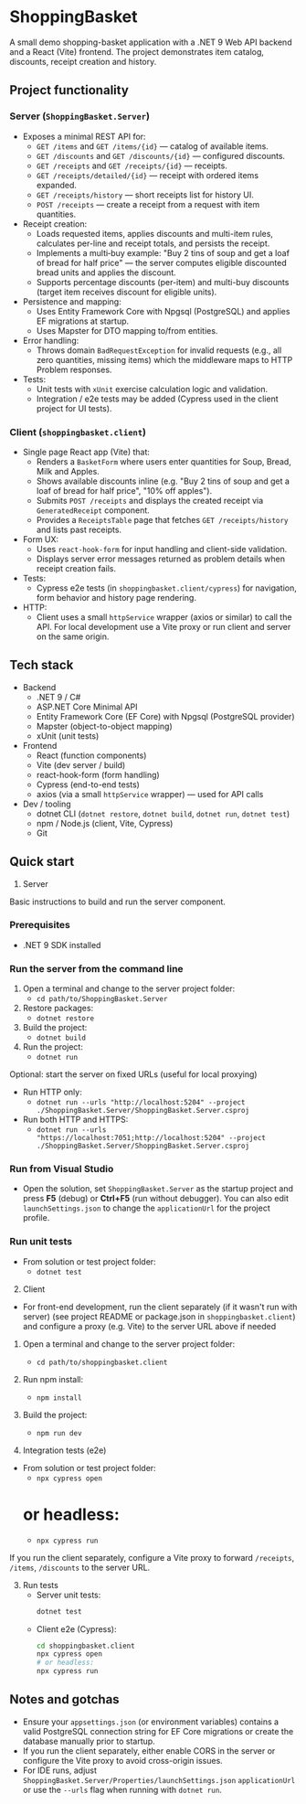 ﻿# ShoppingBasket

A small demo shopping-basket application with a .NET 9 Web API backend and a React (Vite) frontend. The project demonstrates item catalog, discounts, receipt creation and history.

## Project functionality

### Server (`ShoppingBasket.Server`)

- Exposes a minimal REST API for:
  - `GET /items` and `GET /items/{id}` — catalog of available items.
  - `GET /discounts` and `GET /discounts/{id}` — configured discounts.
  - `GET /receipts` and `GET /receipts/{id}` — receipts.
  - `GET /receipts/detailed/{id}` — receipt with ordered items expanded.
  - `GET /receipts/history` — short receipts list for history UI.
  - `POST /receipts` — create a receipt from a request with item quantities.
- Receipt creation:
  - Loads requested items, applies discounts and multi-item rules, calculates per-line and receipt totals, and persists the receipt.
  - Implements a multi‑buy example: "Buy 2 tins of soup and get a loaf of bread for half price" — the server computes eligible discounted bread units and applies the discount.
  - Supports percentage discounts (per-item) and multi-buy discounts (target item receives discount for eligible units).
- Persistence and mapping:
  - Uses Entity Framework Core with Npgsql (PostgreSQL) and applies EF migrations at startup.
  - Uses Mapster for DTO mapping to/from entities.
- Error handling:
  - Throws domain `BadRequestException` for invalid requests (e.g., all zero quantities, missing items) which the middleware maps to HTTP Problem responses.
- Tests:
  - Unit tests with `xUnit` exercise calculation logic and validation.
  - Integration / e2e tests may be added (Cypress used in the client project for UI tests).

### Client (`shoppingbasket.client`)

- Single page React app (Vite) that:
  - Renders a `BasketForm` where users enter quantities for Soup, Bread, Milk and Apples.
  - Shows available discounts inline (e.g. "Buy 2 tins of soup and get a loaf of bread for half price", "10% off apples").
  - Submits `POST /receipts` and displays the created receipt via `GeneratedReceipt` component.
  - Provides a `ReceiptsTable` page that fetches `GET /receipts/history` and lists past receipts.
- Form UX:
  - Uses `react-hook-form` for input handling and client-side validation.
  - Displays server error messages returned as problem details when receipt creation fails.
- Tests:
  - Cypress e2e tests (in `shoppingbasket.client/cypress`) for navigation, form behavior and history page rendering.
- HTTP:
  - Client uses a small `httpService` wrapper (axios or similar) to call the API. For local development use a Vite proxy or run client and server on the same origin.

## Tech stack

- Backend
  - .NET 9 / C#
  - ASP.NET Core Minimal API
  - Entity Framework Core (EF Core) with Npgsql (PostgreSQL provider)
  - Mapster (object-to-object mapping)
  - xUnit (unit tests)
- Frontend
  - React (function components)
  - Vite (dev server / build)
  - react-hook-form (form handling)
  - Cypress (end-to-end tests)
  - axios (via a small `httpService` wrapper) — used for API calls
- Dev / tooling
  - dotnet CLI (`dotnet restore`, `dotnet build`, `dotnet run`, `dotnet test`)
  - npm / Node.js (client, Vite, Cypress)
  - Git

## Quick start

1. Server

Basic instructions to build and run the server component.

### Prerequisites

- .NET 9 SDK installed

### Run the server from the command line

1. Open a terminal and change to the server project folder:
   - `cd path/to/ShoppingBasket.Server`
2. Restore packages:
   - `dotnet restore`
3. Build the project:
   - `dotnet build`
4. Run the project:
   - `dotnet run`

Optional: start the server on fixed URLs (useful for local proxying)

- Run HTTP only:
  - `dotnet run --urls "http://localhost:5204" --project ./ShoppingBasket.Server/ShoppingBasket.Server.csproj`
- Run both HTTP and HTTPS:
  - `dotnet run --urls "https://localhost:7051;http://localhost:5204" --project ./ShoppingBasket.Server/ShoppingBasket.Server.csproj`

### Run from Visual Studio

- Open the solution, set `ShoppingBasket.Server` as the startup project and press **F5** (debug) or **Ctrl+F5** (run without debugger). You can also edit `launchSettings.json` to change the `applicationUrl` for the project profile.

### Run unit tests

- From solution or test project folder:
  - `dotnet test`

2. Client

- For front-end development, run the client separately (if it wasn't run with server) (see project README or package.json in `shoppingbasket.client`) and configure a proxy (e.g. Vite) to the server URL above if needed

1. Open a terminal and change to the server project folder:
   - `cd path/to/shoppingbasket.client`
2. Run npm install:
   - `npm install`
3. Build the project:

   - `npm run dev`

4. Integration tests (e2e)

- From solution or test project folder:
  - `npx cypress open`
  # or headless:
  - `npx cypress run`

If you run the client separately, configure a Vite proxy to forward `/receipts`, `/items`, `/discounts` to the server URL.

3. Run tests
   - Server unit tests:
     ```bash
     dotnet test
     ```
   - Client e2e (Cypress):
     ```bash
     cd shoppingbasket.client
     npx cypress open
     # or headless:
     npx cypress run
     ```

## Notes and gotchas

- Ensure your `appsettings.json` (or environment variables) contains a valid PostgreSQL connection string for EF Core migrations or create the database manually prior to startup.
- If you run the client separately, either enable CORS in the server or configure the Vite proxy to avoid cross-origin issues.
- For IDE runs, adjust `ShoppingBasket.Server/Properties/launchSettings.json` `applicationUrl` or use the `--urls` flag when running with `dotnet run`.
